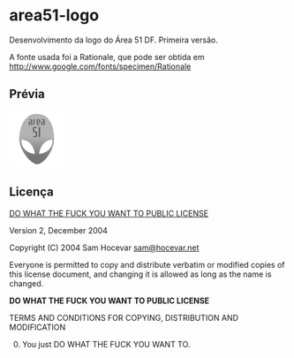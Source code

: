 area51-logo
===========

Desenvolvimento da logo do Área 51 DF. Primeira versão.

A fonte usada foi a Rationale, que pode ser obtida em http://www.google.com/fonts/specimen/Rationale

## Prévia

![Prévia da Logo](previa/area51.png)

## Licença

[DO WHAT THE FUCK YOU WANT TO PUBLIC LICENSE]
 
 Version 2, December 2004 

 Copyright (C) 2004 Sam Hocevar <sam@hocevar.net> 

 Everyone is permitted to copy and distribute verbatim or modified 
 copies of this license document, and changing it is allowed as long 
 as the name is changed. 

**DO WHAT THE FUCK YOU WANT TO PUBLIC LICENSE**

TERMS AND CONDITIONS FOR COPYING, DISTRIBUTION AND MODIFICATION 

  0. You just DO WHAT THE FUCK YOU WANT TO.

[DO WHAT THE FUCK YOU WANT TO PUBLIC LICENSE]: http://www.wtfpl.net/